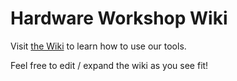 # Hardware Workshop Wiki

Visit [the Wiki](https://github.com/science-hack-day/hardware-wiki/wiki) to learn how to use our tools.

Feel free to edit / expand the wiki as you see fit!
